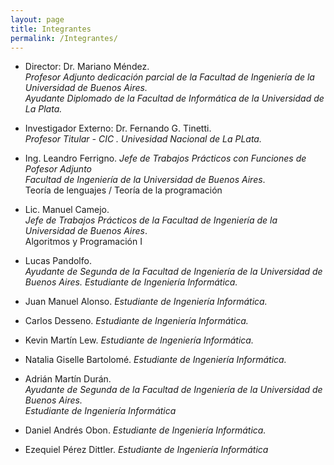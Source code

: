 ```yaml
---
layout: page
title: Integrantes
permalink: /Integrantes/
---
```

* Director: Dr. Mariano Méndez.   
  _Profesor Adjunto dedicación parcial de la Facultad de Ingeniería de la Universidad de Buenos Aires._     
  _Ayudante Diplomado de la Facultad de Informática de la Universidad de La Plata._  

* Investigador Externo: Dr. Fernando G. Tinetti.  
  _Profesor Titular - CIC . Univesidad Nacional de La PLata._   

* Ing. Leandro Ferrigno.
  _Jefe de Trabajos Prácticos con Funciones de Pofesor Adjunto_  
  _Facultad de Ingeniería de la Universidad de Buenos Aires_.   
  Teoría de lenguajes / Teoría de la programación   
  
* Lic. Manuel Camejo.  
  _Jefe de Trabajos Prácticos de la Facultad de Ingeniería de la Universidad de Buenos Aires_.   
  Algoritmos y Programación I

* Lucas Pandolfo.  
  _Ayudante de Segunda de la Facultad de Ingeniería de la Universidad de Buenos Aires._
  _Estudiante de Ingeniería Informática._   

* Juan Manuel Alonso. _Estudiante de Ingeniería Informática._   

* Carlos Desseno. _Estudiante de Ingeniería Informática._   

* Kevin Martín Lew. _Estudiante de Ingeniería Informática._   

* Natalia Giselle Bartolomé. _Estudiante de Ingeniería Informática._   

* Adrián Martín Durán.  
  _Ayudante de Segunda de la Facultad de Ingeniería de la Universidad de Buenos Aires._  
  _Estudiante de Ingeniería Informática_  

* Daniel Andrés Obon. _Estudiante de Ingeniería Informática._  

* Ezequiel Pérez Dittler.
  _Estudiante de Ingeniería Informática_  
